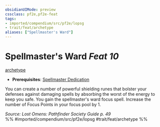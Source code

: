 ```yaml
---
obsidianUIMode: preview
cssclass: pf2e,pf2e-feat
tags:
- imported/compendium/src/pf2e/lopsg
- trait/feat/archetype
aliases: ["Spellmaster's Ward"]
---
```

# Spellmaster's Ward  *Feat 10*  
[archetype](archetype.md)  

- **Prerequisites**: [Spellmaster Dedication](spellmaster-dedication-locg.md)

You can create a number of powerful shielding runes that bolster your defenses against damaging spells by absorbing the worst of the energy to keep you safe. You gain the spellmaster's ward focus spell. Increase the number of Focus Points in your focus pool by 1.

*Source: Lost Omens: Pathfinder Society Guide p. 49*  
%% #imported/compendium/src/pf2e/lopsg #trait/feat/archetype %%